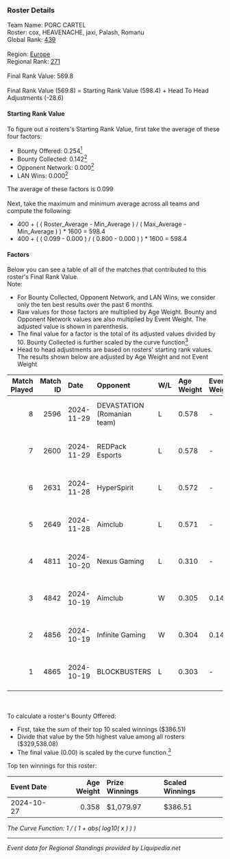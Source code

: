 ### Roster Details<br />
Team Name: PORC CARTEL<br />
Roster: cox, HEAVENACHE, jaxi, Palash, Romanu<br />
Global Rank: [439](../standings_global.md)<br />
<br />
Region: [Europe]( ../standings_europe.md)<br />
Regional Rank: [271]( ../standings_europe.md)<br />
<br />
Final Rank Value:  569.8<br />
<br />
Final Rank Value (569.8) = Starting Rank Value (598.4) + Head To Head Adjustments (-28.6)<br />

#### Starting Rank Value<br />
To figure out a rosters's Starting Rank Value, first take the average of these four factors:<br />
- Bounty Offered: 0.254[<sup>1</sup>](#table2)
- Bounty Collected: 0.142[<sup>2</sup>](#table1)
- Opponent Network: 0.000[<sup>2</sup>](#table1)
- LAN Wins: 0.000[<sup>2</sup>](#table1)

The average of these factors is 0.099<br />
<br />
Next, take the maximum and minimum average across all teams and compute the following:<br />
- 400 + ( ( Roster_Average - Min_Average ) / ( Max_Average - Min_Average ) ) * 1600 = 598.4
- 400 + ( ( 0.099 - 0.000 ) / ( 0.800 - 0.000 ) ) * 1600 = 598.4


#### Factors<br />
Below you can see a table of all of the matches that contributed to this roster's Final Rank Value.<br />
Note:<br />

- For Bounty Collected, Opponent Network, and LAN Wins, we consider only the ten best results over the past 6 months.
- Raw values for those factors are multiplied by Age Weight. Bounty and Opponent Network values are also multiplied by Event Weight. The adjusted value is shown in parenthesis.
- The final value for a factor is the total of its adjusted values divided by 10. Bounty Collected is further scaled by the curve function[<sup>3</sup>](#curveFunction)
- Head to head adjustments are based on rosters' starting rank values. The results shown below are adjusted by Age Weight and not Event Weight
<span id="table1"></span><br />


| Match Played | Match ID | Date       | Opponent                    | W/L | Age Weight | Event Weight | Bounty Collected | Opponent Network | LAN Wins  | H2H Adj. | Roster                                |
| -: | -: | :- | :- | :- | :- | :- | :- | :- | :- | -: | :- |
|            8 |     2596 | 2024-11-29 | DEVASTATION (Romanian team) | L   | 0.578      | -            | -                | -                | -         |    -7.39 | cox, HEAVENACHE, jaxi, Palash, Romanu |
|            7 |     2600 | 2024-11-29 | REDPack Esports             | L   | 0.578      | -            | -                | -                | -         |    -8.48 | cox, HEAVENACHE, jaxi, Palash, Romanu |
|            6 |     2631 | 2024-11-28 | HyperSpirit                 | L   | 0.572      | -            | -                | -                | -         |   -11.22 | cox, HEAVENACHE, jaxi, Palash, Romanu |
|            5 |     2649 | 2024-11-28 | Aimclub                     | L   | 0.571      | -            | -                | -                | -         |    -4.13 | cox, HEAVENACHE, jaxi, Palash, Romanu |
|            4 |     4811 | 2024-10-20 | Nexus Gaming                | L   | 0.310      | -            | -                | -                | -         |    -0.48 | cox, HEAVENACHE, jaxi, Palash, Romanu |
|            3 |     4842 | 2024-10-19 | Aimclub                     | W   | 0.305      | 0.143        | 0.000 (0.000)    | 0.014 (0.001)    | 0 (0.000) |     3.19 | cox, HEAVENACHE, jaxi, Palash, Romanu |
|            2 |     4856 | 2024-10-19 | Infinite Gaming             | W   | 0.304      | 0.143        | 0.000 (0.000)    | 0.002 (0.000)    | 0 (0.000) |     4.59 | cox, HEAVENACHE, jaxi, Palash, Romanu |
|            1 |     4865 | 2024-10-19 | BLOCKBUSTERS                | L   | 0.303      | -            | -                | -                | -         |    -4.65 | cox, HEAVENACHE, jaxi, Palash, Romanu |

<br />
<span id="table2"></span><br />
To calculate a roster's Bounty Offered:<br />

- First, take the sum of their top 10 scaled winnings ($386.51)
- Divide that value by the 5th highest value among all rosters ($329,538.08)
- The final value (0.00) is scaled by the curve function.[<sup>3</sup>](#curveFunction)

Top ten winnings for this roster:<br />

| Event Date | Age Weight | Prize Winnings | Scaled Winnings |
| :- | -: | :- | :- |
| 2024-10-27 |      0.358 | $1,079.97      | $386.51         |


<span id="curveFunction"></span>_The Curve Function: 1 / ( 1 + abs( log10( x ) ) )_<br />

---
_Event data for Regional Standings provided by Liquipedia.net_<br />
